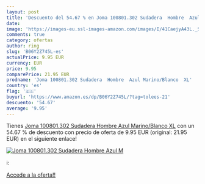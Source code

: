 ```yaml
---
layout: post
title: 'Descuento del 54.67 % en Joma 100801.302 Sudadera  Hombre  Azul M'
date: 
image: 'https://images-eu.ssl-images-amazon.com/images/I/41CaejyA43L._SL200_.jpg'
comments: true
category: ofertas
author: ring
slug: 'B06Y2Z745L-es'
actualPrice: 9.95 EUR
currency: EUR
price: 9.95
comparePrice: 21.95 EUR
prodname: 'Joma 100801.302 Sudadera  Hombre  Azul Marino/Blanco  XL'
country: 'es'
flag: '🇪🇸'
buyurl: 'https://www.amazon.es/dp/B06Y2Z745L/?tag=tolees-21'
descuento: '54.67'
average: '9.95'
---
```


Tienes [Joma 100801.302 Sudadera  Hombre  Azul Marino/Blanco  XL](https://www.amazon.es/dp/B06Y2Z745L/?tag=tolees-21) con un 54.67 % de descuento con precio de oferta de 9.95 EUR (original: 21.95 EUR) en el siguiente enlace!

[![Joma 100801.302 Sudadera  Hombre  Azul M](https://images-eu.ssl-images-amazon.com/images/I/41CaejyA43L._SL200_.jpg)](https://www.amazon.es/dp/B06Y2Z745L/?tag=tolees-21)

ℹ️:


[Accede a la oferta!!](https://www.amazon.es/dp/B06Y2Z745L/?tag=tolees-21)
